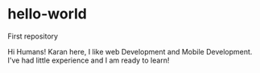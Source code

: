 # hello-world
First repository

Hi Humans!
Karan here, I like web Development and Mobile Development.
I've had little experience and I am ready to learn! 
